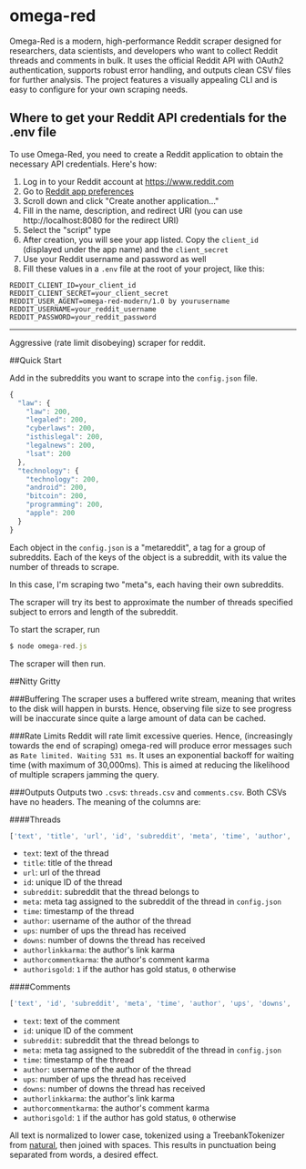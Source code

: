 # omega-red

Omega-Red is a modern, high-performance Reddit scraper designed for researchers, data scientists, and developers who want to collect Reddit threads and comments in bulk. It uses the official Reddit API with OAuth2 authentication, supports robust error handling, and outputs clean CSV files for further analysis. The project features a visually appealing CLI and is easy to configure for your own scraping needs.

## Where to get your Reddit API credentials for the .env file

To use Omega-Red, you need to create a Reddit application to obtain the necessary API credentials. Here's how:

1. Log in to your Reddit account at https://www.reddit.com
2. Go to [Reddit app preferences](https://www.reddit.com/prefs/apps)
3. Scroll down and click "Create another application..."
4. Fill in the name, description, and redirect URI (you can use http://localhost:8080 for the redirect URI)
5. Select the "script" type
6. After creation, you will see your app listed. Copy the `client_id` (displayed under the app name) and the `client_secret`
7. Use your Reddit username and password as well
8. Fill these values in a `.env` file at the root of your project, like this:

```
REDDIT_CLIENT_ID=your_client_id
REDDIT_CLIENT_SECRET=your_client_secret
REDDIT_USER_AGENT=omega-red-modern/1.0 by yourusername
REDDIT_USERNAME=your_reddit_username
REDDIT_PASSWORD=your_reddit_password
```

---

Aggressive (rate limit disobeying) scraper for reddit.

##Quick Start

Add in the subreddits you want to scrape into the `config.json` file. 

```js
{
  "law": {
    "law": 200,
    "legaled": 200,
    "cyberlaws": 200,
    "isthislegal": 200,
    "legalnews": 200,
    "lsat": 200
  },
  "technology": {
    "technology": 200,
    "android": 200,
    "bitcoin": 200,
    "programming": 200,
    "apple": 200
  }
}
```

Each object in the `config.json` is a "metareddit", a tag for a group of subreddits. Each of the keys of the object is a subreddit, with its value the number of threads to scrape.

In this case, I'm scraping two "meta"s, each having their own subreddits.

The scraper will try its best to approximate the number of threads specified subject to errors and length of the subreddit.

To start the scraper, run

```js
$ node omega-red.js
```

The scraper will then run.

##Nitty Gritty

###Buffering
The scraper uses a buffered write stream, meaning that writes to the disk will happen in bursts. Hence, observing file size to see progress will be inaccurate since quite a large amount of data can be cached.

###Rate Limits
Reddit will rate limit excessive queries. Hence, (increasingly towards the end of scraping) omega-red will produce error messages such as `Rate limited. Waiting 531 ms`. It uses an exponential backoff for waiting time (with maximum of 30,000ms). This is aimed at reducing the likelihood of multiple scrapers jamming the query.

###Outputs
Outputs two `.csv`s: `threads.csv` and `comments.csv`. Both CSVs have no headers. The meaning of the columns are:

####Threads

```js
['text', 'title', 'url', 'id', 'subreddit', 'meta', 'time', 'author', 'ups', 'downs', 'authorlinkkarma', 'authorcommentkarma', 'authorisgold']
```

- `text`: text of the thread
- `title`: title of the thread
- `url`: url of the thread
- `id`: unique ID of the thread
- `subreddit`: subreddit that the thread belongs to
- `meta`: meta tag assigned to the subreddit of the thread in `config.json`
- `time`: timestamp of the thread
- `author`: username of the author of the thread
- `ups`: number of ups the thread has received
- `downs`: number of downs the thread has received
- `authorlinkkarma`: the author's link karma
- `authorcommentkarma`: the author's comment karma
- `authorisgold`: `1` if the author has gold status, `0` otherwise

####Comments

```js
['text', 'id', 'subreddit', 'meta', 'time', 'author', 'ups', 'downs', 'authorlinkkarma', 'authorcommentkarma', 'authorisgold']
```

- `text`: text of the comment
- `id`: unique ID of the comment
- `subreddit`: subreddit that the thread belongs to
- `meta`: meta tag assigned to the subreddit of the thread in `config.json`
- `time`: timestamp of the thread
- `author`: username of the author of the thread
- `ups`: number of ups the thread has received
- `downs`: number of downs the thread has received
- `authorlinkkarma`: the author's link karma
- `authorcommentkarma`: the author's comment karma
- `authorisgold`: `1` if the author has gold status, `0` otherwise

All text is normalized to lower case, tokenized using a TreebankTokenizer from [natural](https://github.com/NaturalNode/natural), then joined with spaces. This results in punctuation being separated from words, a desired effect.
